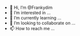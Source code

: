 - 👋 Hi, I’m @Frankydim
- 👀 I’m interested in ...
- 🌱 I’m currently learning ...
- 💞️ I’m looking to collaborate on ...
- 📫 How to reach me ...

<!---
Frankydim/Frankydim is a ✨ special ✨ repository because its `README.md` (this file) appears on your GitHub profile.
You can click the Preview link to take a look at your changes.
--->
